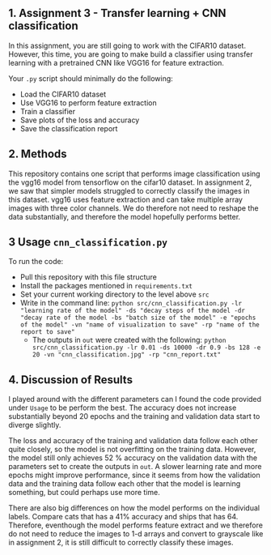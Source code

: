 ## 1. Assignment 3 - Transfer learning + CNN classification
In this assignment, you are still going to work with the CIFAR10 dataset. However, this time, you are going to make build a classifier using transfer learning with a pretrained CNN like VGG16 for feature extraction. 

Your ```.py``` script should minimally do the following:

- Load the CIFAR10 dataset
- Use VGG16 to perform feature extraction
- Train a classifier 
- Save plots of the loss and accuracy 
- Save the classification report

## 2. Methods
This repository contains one script that performs image classification using the vgg16 model from tensorflow on the cifar10 dataset. In assignment 2, we saw that simpler models struggled to correctly classify the images in this dataset. vgg16 uses feature extraction and can take multiple array images with three color channels. We do therefore not need to reshape the data substantially, and therefore the model hopefully performs better.

## 3 Usage ```cnn_classification.py``` 
To run the code:
- Pull this repository with this file structure
- Install the packages mentioned in ```requirements.txt```
- Set your current working directory to the level above ```src```
- Write in the command line: ```python src/cnn_classification.py -lr "learning rate of the model" -ds "decay steps of the model -dr "decay rate of the model -bs "batch size of the model" -e "epochs of the model" -vn "name of visualization to save" -rp "name of the report to save"```
  - The outputs in ```out``` were created with the following: ```python src/cnn_classification.py -lr 0.01 -ds 10000 -dr 0.9 -bs 128 -e 20 -vn "cnn_classification.jpg" -rp "cnn_report.txt"```

## 4. Discussion of Results
I played around with the different parameters can I found the code provided under ```Usage``` to be perform the best. The accuracy does not increase substantially beyond 20 epochs and the training and validation data start to diverge slightly.

The loss and accuracy of the training and validation data follow each other quite closely, so the model is not overfitting on the training data. However, the model still only achieves 52 % accuracy on the validation data with the parameters set to create the outputs in ```out```. A slower learning rate and more epochs might improve performance, since it seems from how the validation data and the training data follow each other that the model is learning something, but could perhaps use more time. 

There are also big differences on how the model performs on the individual labels. Compare cats that has a 41% accuracy and ships that has 64. Therefore, eventhough the model performs feature extract and we therefore do not need to reduce the images to 1-d arrays and convert to grayscale like in assignment 2, it is still difficult to correctly classify these images.
